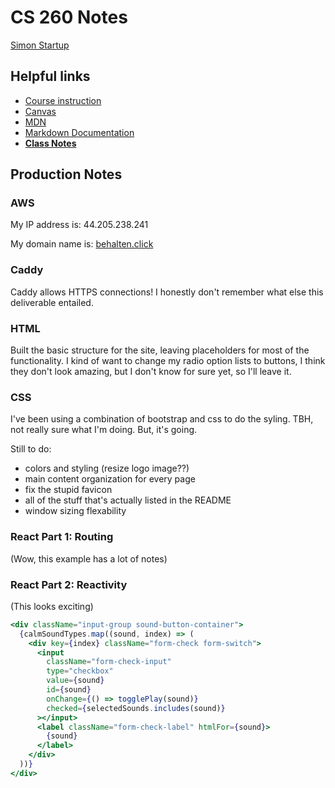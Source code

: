 # CS 260 Notes

[Simon Startup](https://simon.cs260.click)

## Helpful links

- [Course instruction](https://github.com/webprogramming260)
- [Canvas](https://byu.instructure.com)
- [MDN](https://developer.mozilla.org)
- [Markdown Documentation](https://docs.github.com/en/get-started/writing-on-github/getting-started-with-writing-and-formatting-on-github/basic-writing-and-formatting-syntax)
- [**Class Notes**](class-notes.md)

## Production Notes

### AWS

My IP address is: 44.205.238.241

My domain name is: [behalten.click](https://behalten.click)

### Caddy

Caddy allows HTTPS connections! I honestly don't remember what else this deliverable entailed.

### HTML

Built the basic structure for the site, leaving placeholders for most of the functionality. I kind of want to change my radio option lists to buttons, I think they don't look amazing, but I don't know for sure yet, so I'll leave it.

### CSS

I've been using a combination of bootstrap and css to do the syling. TBH, not really sure what I'm doing. But, it's going.

Still to do:
- colors and styling (resize logo image??)
- main content organization for every page
- fix the stupid favicon
- all of the stuff that's actually listed in the README
- window sizing flexability

### React Part 1: Routing

(Wow, this example has a lot of notes)

### React Part 2: Reactivity

(This looks exciting)

```jsx
<div className="input-group sound-button-container">
  {calmSoundTypes.map((sound, index) => (
    <div key={index} className="form-check form-switch">
      <input
        className="form-check-input"
        type="checkbox"
        value={sound}
        id={sound}
        onChange={() => togglePlay(sound)}
        checked={selectedSounds.includes(sound)}
      ></input>
      <label className="form-check-label" htmlFor={sound}>
        {sound}
      </label>
    </div>
  ))}
</div>
```